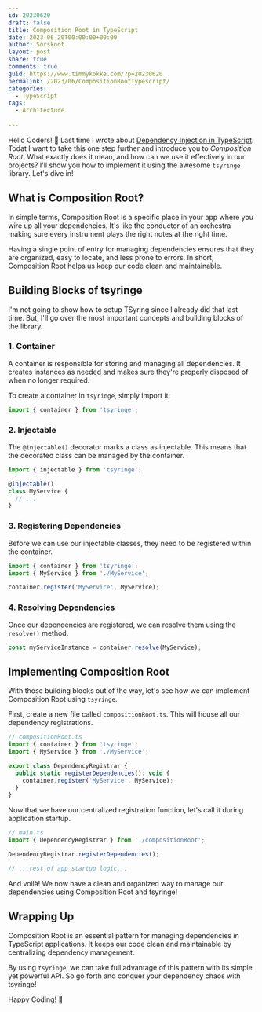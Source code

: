 ```yaml
---
id: 20230620
draft: false
title: Composition Root in TypeScript
date: 2023-06-20T00:00:00+00:00
author: Sorskoot
layout: post
share: true
comments: true
guid: https://www.timmykokke.com/?p=20230620
permalink: /2023/06/CompositionRootTypescript/
categories:
  - TypeScript  
tags:
  - Architecture
  
---
```


Hello Coders! 👾 Last time I wrote about [Dependency Injection in TypeScript](/blog/2023-06-19-di-in-typescript/). Todat I want to take this one step further and introduce you to *Composition Root*. What exactly does it mean, and how can we use it effectively in our projects? I'll show you how to implement it using the awesome `tsyringe` library. Let's dive in!

## What is Composition Root? 

In simple terms, Composition Root is a specific place in your app where you wire up all your dependencies. It's like the conductor of an orchestra making sure every instrument plays the right notes at the right time.

Having a single point of entry for managing dependencies ensures that they are organized, easy to locate, and less prone to errors. In short, Composition Root helps us keep our code clean and maintainable.

## Building Blocks of tsyringe 

I'm not going to show how to setup TSyring since I already did that last time. But, I'll go over the most important concepts and building blocks of the library.

### 1. Container 

A container is responsible for storing and managing all dependencies. It creates instances as needed and makes sure they're properly disposed of when no longer required. 

To create a container in `tsyringe`, simply import it:

```javascript
import { container } from 'tsyringe';
```

### 2. Injectable 

The `@injectable()` decorator marks a class as injectable. This means that the decorated class can be managed by the container.

```javascript
import { injectable } from 'tsyringe';

@injectable()
class MyService {
  // ...
}
```

### 3. Registering Dependencies 

Before we can use our injectable classes, they need to be registered within the container.

```javascript
import { container } from 'tsyringe';
import { MyService } from './MyService';

container.register('MyService', MyService);
```

### 4. Resolving Dependencies 

Once our dependencies are registered, we can resolve them using the `resolve()` method.

```javascript
const myServiceInstance = container.resolve(MyService);
```

## Implementing Composition Root 

With those building blocks out of the way, let's see how we can implement Composition Root using `tsyringe`. 

First, create a new file called `compositionRoot.ts`. This will house all our dependency registrations.

```javascript
// compositionRoot.ts
import { container } from 'tsyringe';
import { MyService } from './MyService';

export class DependencyRegistrar {
  public static registerDependencies(): void {
    container.register('MyService', MyService);
  }
}
```

Now that we have our centralized registration function, let's call it during application startup.

```javascript
// main.ts
import { DependencyRegistrar } from './compositionRoot';

DependencyRegistrar.registerDependencies();

// ...rest of app startup logic...
```

And voilà! We now have a clean and organized way to manage our dependencies using Composition Root and tsyringe!

## Wrapping Up

Composition Root is an essential pattern for managing dependencies in TypeScript applications. It keeps our code clean and maintainable by centralizing dependency management. 

By using `tsyringe`, we can take full advantage of this pattern with its simple yet powerful API. So go forth and conquer your dependency chaos with tsyringe!

Happy Coding! 🚀 